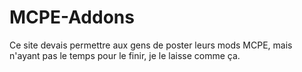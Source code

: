 # MCPE-Addons

Ce site devais permettre aux gens de poster leurs mods MCPE, mais n'ayant pas le temps pour le finir, je le laisse comme ça.
